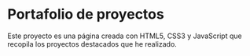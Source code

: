 # Portafolio de proyectos

Este proyecto es una página creada con HTML5, CSS3 y JavaScript que recopila los proyectos destacados que he realizado.
